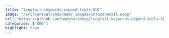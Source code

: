 ```yaml
---
title: "longtail-keywords-expand-tools-GUI"
image: "/src/content/showcase/_images/shroud-email.webp"
url: "https://github.com/wanghaisheng/longtail-keywords-expand-tools-GUI"
categories: ["SEO"]
highlight: true
---
```

